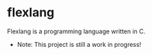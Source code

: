 # flexlang
Flexlang is a programming language written in C.
* Note: This project is still a work in progress!
